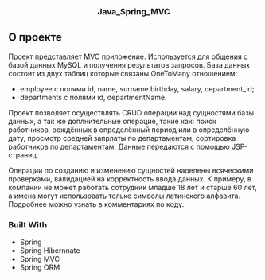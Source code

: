 <!-- Java_Spring_MVC -->
<br />
<div align="center">
  <h3 align="center">Java_Spring_MVC</h3>
</div>


<!-- ABOUT THE PROJECT -->
## О проекте

Проект представляет MVC приложение. Используется для общения с базой данных MySQL и получения результатов запросов.
База данных состоит из двух таблиц которые связаны OneToMany отношением: 
- employee с полями id, name, surname birthday, salary, department_id;
- departments с полями id, departmentName.

Проект позволяет осуществлять CRUD операции над сущностями базы данных, а так же доплнительные операцие, такие как:
поиск работников, рождённых в определённый период или в определённую дату, просмотр средней запрлаты по департаментам,
сортировка работников по департаментам. Данные передаются с помощью JSP-страниц.

Операции по созданию и изменению сущностей наделены всяческими проверками, валидацией на корректность ввода данных.
К примеру, в компании не может работать сотрудник младше 18 лет и старше 60 лет, а имена могут использовать только
символы латинского алфавита. Подробнее можно узнать в комментариях по коду.



### Built With

- Spring
- Spring Hibernnate
- Spring MVC
- Spring ORM
